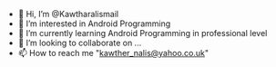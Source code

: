 - 👋 Hi, I’m @Kawtharalismail
- 👀 I’m interested in Android Programming
- 🌱 I’m currently learning Android Programming in professional level
- 💞️ I’m looking to collaborate on ...
- 📫 How to reach me "kawther_nalis@yahoo.co.uk"

<!---
Kawtharalismail/Kawtharalismail is a ✨ special ✨ repository because its `README.md` (this file) appears on your GitHub profile.
You can click the Preview link to take a look at your changes.
--->
